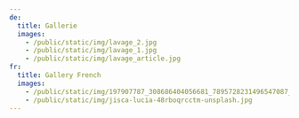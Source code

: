 ```yaml
---
de:
  title: Gallerie
  images:
    - /public/static/img/lavage_2.jpg
    - /public/static/img/lavage_1.jpg
    - /public/static/img/lavage_article.jpg
fr:
  title: Gallery French
  images:
    - /public/static/img/197907787_308686404056681_7895728231496547087_n.jpg
    - /public/static/img/jisca-lucia-48rboqrcctm-unsplash.jpg
---
```

